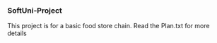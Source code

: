### SoftUni-Project ###
This project is for a basic food store chain. 
Read the Plan.txt for more details

